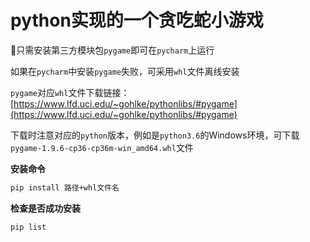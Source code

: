 # python实现的一个贪吃蛇小游戏
🌴只需安装第三方模块包`pygame`即可在`pycharm`上运行

如果在`pycharm`中安装`pygame`失败，可采用`whl`文件离线安装

`pygame`对应`whl`文件下载链接：[https://www.lfd.uci.edu/~gohlke/pythonlibs/#pygame](https://www.lfd.uci.edu/~gohlke/pythonlibs/#pygame)

下载时注意对应的`python`版本，例如是`python3.6`的Windows环境，可下载`pygame-1.9.6-cp36-cp36m-win_amd64.whl`文件

**安装命令**

```bash
pip install 路径+whl文件名
```

**检查是否成功安装**

```bash
pip list
```

